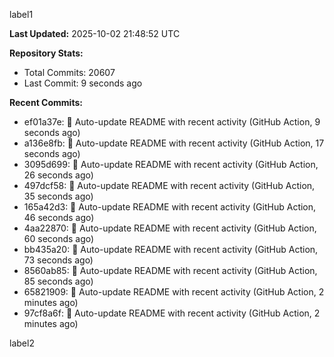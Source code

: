 
label1 
<!-- ACTIVITY_START -->
**Last Updated:** 2025-10-02 21:48:52 UTC

**Repository Stats:**
- Total Commits: 20607
- Last Commit: 9 seconds ago

**Recent Commits:**
- ef01a37e: 🤖 Auto-update README with recent activity (GitHub Action, 9 seconds ago)
- a136e8fb: 🤖 Auto-update README with recent activity (GitHub Action, 17 seconds ago)
- 3095d699: 🤖 Auto-update README with recent activity (GitHub Action, 26 seconds ago)
- 497dcf58: 🤖 Auto-update README with recent activity (GitHub Action, 35 seconds ago)
- 165a42d3: 🤖 Auto-update README with recent activity (GitHub Action, 46 seconds ago)
- 4aa22870: 🤖 Auto-update README with recent activity (GitHub Action, 60 seconds ago)
- bb435a20: 🤖 Auto-update README with recent activity (GitHub Action, 73 seconds ago)
- 8560ab85: 🤖 Auto-update README with recent activity (GitHub Action, 85 seconds ago)
- 65821909: 🤖 Auto-update README with recent activity (GitHub Action, 2 minutes ago)
- 97cf8a6f: 🤖 Auto-update README with recent activity (GitHub Action, 2 minutes ago)
<!-- ACTIVITY_END -->

label2
